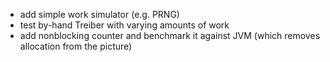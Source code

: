 - add simple work simulator (e.g. PRNG)
- test by-hand Treiber with varying amounts of work
- add nonblocking counter and benchmark it against JVM (which removes allocation from the picture)